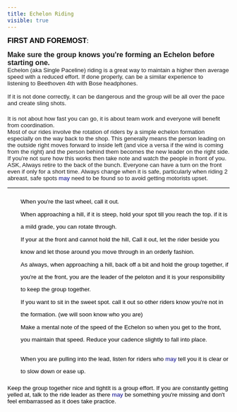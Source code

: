---title: Echelon Riding visible: true---<span style="border-collapse: separate; color: #000000; font-family: 'Times New Roman'; font-size: medium; font-style: normal; font-variant: normal; font-weight: normal; letter-spacing: normal; line-height: normal; orphans: 2; text-indent: 0px; text-transform: none; white-space: normal; widows: 2; word-spacing: 0px;"><span style="font-family: Arial;"><strong>FIRST AND FOREMOST</strong></span><span style="border-collapse: separate; color: #000000; font-family: 'Times New Roman'; font-size: medium; font-style: normal; font-variant: normal; font-weight: normal; letter-spacing: normal; line-height: normal; orphans: 2; text-indent: 0px; text-transform: none; white-space: normal; widows: 2; word-spacing: 0px;">: 

<div style="font-size: 16px;">
  <span style="font-family: Arial;"><strong>Make sure the group knows you're forming an Echelon before starting one.</strong></span>
</div>

<div style="font-size: 16px;">
  <dt>
  </dt>
  
  <dt>
    <span style="font-family: Arial; font-size: 10pt;">Echelon (aka Single Paceline) riding is a great way to maintain a higher then average speed with a reduced effort. If done properly, can be a similar experience to listening to Beethoven 4th with Bose headphones.</span>
  </dt>
  
  <dt>
    <span style="font-family: Arial; font-size: 10pt;"><br /></span>
  </dt>
  
  <dt>
    <span style="font-family: Arial; font-size: 10pt;">If it is not done correctly, it can be dangerous and the group will be all over the pace and create sling shots.</span>
  </dt>
  
  <dt>
  </dt>
  
  <dt>
    <br />
  </dt>
  
  <dt>
    <span style="font-family: Arial; font-size: 10pt;">It is not about how fast you can go, it is about team work and everyone will benefit from coordination.</span>
  </dt>
  
  <dt>
  </dt>
</div>

<div style="font-size: 16px;">
  <span style="font-family: Arial; font-size: 10pt;">Most of our rides involve the rotation of riders by a simple echelon formation especially on the way back to the shop. This generally means the person leading on the outside right moves forward to inside left (and vice a versa if the wind is coming from the right) and the person behind them becomes the new leader on the right side. If you're not sure how this works then take note and watch the people in front of you. ASK, Always retire to the back of the bunch. Everyone can have a turn on the front even if only for a short time. Always change when it is safe, particularly when riding 2 abreast, safe spots <span id="OBJ_PREFIX_DWT276" style="color: #00008b; text-decoration: none; cursor: pointer;">may</span> need to be found so to avoid getting motorists upset.</span>
</div>

<div style="font-size: 16px;">
  <span style="font-family: Arial; font-size: 10pt;"> 
  
  <hr id="system-readmore" style="border-top-width: 1px; border-top-style: solid; border-top-color: #cccccc; border-right-width: 0px; border-right-style: initial; border-right-color: initial; border-left-width: 0px; border-left-style: initial; border-left-color: initial; border-bottom-width: 0px; border-bottom-style: initial; border-bottom-color: initial; height: 1px;" />
  </span>
</div></span>

<span style="border-collapse: separate; color: #000000; font-family: 'Times New Roman'; font-size: medium; font-style: normal; font-variant: normal; font-weight: normal; letter-spacing: normal; line-height: normal; orphans: 2; text-indent: 0px; text-transform: none; white-space: normal; widows: 2; word-spacing: 0px;"> 

<ul style="margin-top: 1em; margin-right: 0px; margin-bottom: 1em; margin-left: 0px; list-style-type: none; list-style-position: initial; list-style-image: initial; padding: 0px;">
  <li style="padding-left: 30px; background-image: url(http://www.buckaway.ca/templates/ja_purity/images/bullet.gif); background-repeat: no-repeat; background-attachment: initial; -webkit-background-clip: initial; -webkit-background-origin: initial; background-color: initial; line-height: 28px; background-position: 18px 8px;">
    <span style="font-family: Arial; font-size: 10pt;">When you're the last wheel, call it out.</span>
  </li>
  <li style="padding-left: 30px; background-image: url(http://www.buckaway.ca/templates/ja_purity/images/bullet.gif); background-repeat: no-repeat; background-attachment: initial; -webkit-background-clip: initial; -webkit-background-origin: initial; background-color: initial; line-height: 28px; background-position: 18px 8px;">
    <span style="font-family: Arial; font-size: 10pt;">When approaching a hill, if it is steep, hold your spot till you reach the top. if it is a mild grade, you can rotate through.</span>
  </li>
  <li style="padding-left: 30px; background-image: url(http://www.buckaway.ca/templates/ja_purity/images/bullet.gif); background-repeat: no-repeat; background-attachment: initial; -webkit-background-clip: initial; -webkit-background-origin: initial; background-color: initial; line-height: 28px; background-position: 18px 8px;">
    <span style="font-family: Arial; font-size: 10pt;">If your at the front and cannot hold the hill, Call it out, let the rider beside you know and let those around you move through in an orderly fashion.</span>
  </li>
  <li style="padding-left: 30px; background-image: url(http://www.buckaway.ca/templates/ja_purity/images/bullet.gif); background-repeat: no-repeat; background-attachment: initial; -webkit-background-clip: initial; -webkit-background-origin: initial; background-color: initial; line-height: 28px; background-position: 18px 8px;">
    <span style="font-family: Arial; font-size: 10pt;">As always, when approaching a hill, back off a bit and hold the group together, if you're at the front, you are the leader of the peloton and it is your responsibility to keep the group together.</span>
  </li>
  <li style="padding-left: 30px; background-image: url(http://www.buckaway.ca/templates/ja_purity/images/bullet.gif); background-repeat: no-repeat; background-attachment: initial; -webkit-background-clip: initial; -webkit-background-origin: initial; background-color: initial; line-height: 28px; background-position: 18px 8px;">
    <span style="font-family: Arial; font-size: 10pt;">If you want to sit in the sweet spot. call it out so other riders know you're not in the formation. (we will soon know who you are)</span>
  </li>
  <li style="padding-left: 30px; background-image: url(http://www.buckaway.ca/templates/ja_purity/images/bullet.gif); background-repeat: no-repeat; background-attachment: initial; -webkit-background-clip: initial; -webkit-background-origin: initial; background-color: initial; line-height: 28px; background-position: 18px 8px;">
    <span style="font-family: Arial; font-size: 10pt;">Make a mental note of the speed of the Echelon so when you get to the front, you maintain that speed. Reduce your cadence slightly to fall into place.</span>
  </li>
</ul></span>

<span style="border-collapse: separate; color: #000000; font-family: 'Times New Roman'; font-size: medium; font-style: normal; font-variant: normal; font-weight: normal; letter-spacing: normal; line-height: normal; orphans: 2; text-indent: 0px; text-transform: none; white-space: normal; widows: 2; word-spacing: 0px;"> 

<ul style="margin-top: 1em; margin-right: 0px; margin-bottom: 1em; margin-left: 0px; list-style-type: none; list-style-position: initial; list-style-image: initial; padding: 0px;">
  <li style="padding-left: 30px; background-image: url(http://www.buckaway.ca/templates/ja_purity/images/bullet.gif); background-repeat: no-repeat; background-attachment: initial; -webkit-background-clip: initial; -webkit-background-origin: initial; background-color: initial; line-height: 28px; background-position: 18px 8px;">
    <div style="font-size: 16px;">
      <span style="font-family: Arial; font-size: 10pt;">When you are pulling into the lead, listen for riders who <span id="OBJ_PREFIX_DWT277" style="color: #00008b; text-decoration: none; cursor: pointer;">may</span> tell you it is clear or to slow down or ease up. <br /></span>
    </div>
  </li>
</ul>

<div style="font-size: 16px;">
  <span style="font-family: Arial; font-size: 10pt;">Keep the group together nice and tight</span><span style="font-family: Arial; font-size: 10pt;">It is a group effort. If you are constantly getting yelled at, talk to the ride leader as there <span id="OBJ_PREFIX_DWT278" style="color: #00008b; text-decoration: none; cursor: pointer;">may</span> be something you're missing and don't feel embarrassed as it does take practice.</span>
</div>

<div>
  <span style="font-family: Arial, Helvetica, sans-serif; font-size: small;"><span><br /></span></span>
</div></span></span>